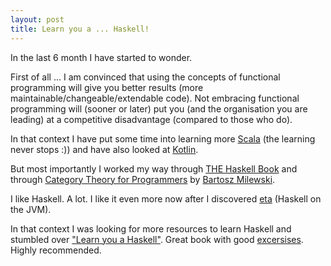 ```yaml
---
layout: post
title: Learn you a ... Haskell!
---
```

In the last 6 month I have started to wonder.

First of all ... I am convinced that using the concepts of functional programming will give you better results (more maintainable/changeable/extendable code). Not embracing functional programming will (sooner or later) put you (and the organisation you are leading) at a competitive disadvantage (compared to those who do).

In that context I have put some time into learning more [Scala](https://github.com/rolandtritsch/scala-aoc-2017) (the learning never stops :)) and have also looked at [Kotlin](https://github.com/rolandtritsch/kotlin-aoc-2017).

But most importantly I worked my way through [THE Haskell Book](http://haskellbook.com) and through [Category Theory for Programmers](http://www.tritsch.org/2018/04/03/category-theory.html) by [Bartosz Milewski](https://bartoszmilewski.com/about).

I like Haskell. A lot. I like it even more now after I discovered [eta](https://github.com/rolandtritsch/eta-hello-world) (Haskell on the JVM).

In that context I was looking for more resources to learn Haskell and stumbled over ["Learn you a Haskell"](http://learnyouahaskell.com). Great book with good [excersises](https://github.com/rolandtritsch/haskell-learn). Highly recommended.